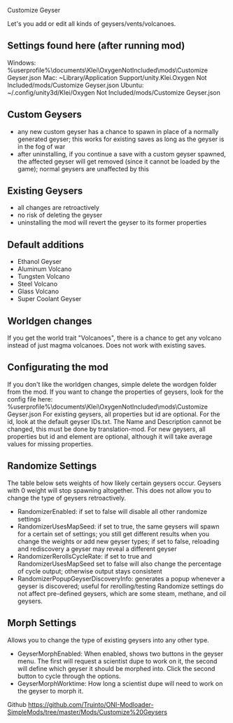 Customize Geyser

Let's you add or edit all kinds of geysers/vents/volcanoes.

Settings found here (after running mod)
----------
Windows: %userprofile%\documents\Klei\OxygenNotIncluded\mods\Customize Geyser.json
Mac: ~Library/Application Support/unity.Klei.Oxygen Not Included/mods/Customize Geyser.json
Ubuntu: ~/.config/unity3d/Klei/Oxygen Not Included/mods/Customize Geyser.json

Custom Geysers
----------
- any new custom geyser has a chance to spawn in place of a normally generated geyser; this works for existing saves as long as the geyser is in the fog of war
- after uninstalling, if you continue a save with a custom geyser spawned, the affected geyser will get removed (since it cannot be loaded by the game); normal geysers are unaffected by this

Existing Geysers
----------
- all changes are retroactively
- no risk of deleting the geyser
- uninstalling the mod will revert the geyser to its former properties

Default additions
----------
- Ethanol Geyser
- Aluminum Volcano
- Tungsten Volcano
- Steel Volcano
- Glass Volcano
- Super Coolant Geyser

Worldgen changes
----------
If you get the world trait "Volcanoes", there is a chance to get any volcano instead of just magma volcanoes. Does not work with existing saves.

Configurating the mod
----------
If you don't like the worldgen changes, simple delete the wordgen folder from the mod.
If you want to change the properties of geysers, look for the config file here:
%userprofile%\documents\Klei\OxygenNotIncluded\mods\Customize Geyser.json
For existing geysers, all properties but id are optional. For the id, look at the default geyser IDs.txt. The Name and Description cannot be changed, this must be done by translation-mod.
For new geysers, all properties but id and element are optional, although it will take average values for missing properties.

Randomize Settings
----------
The table below sets weights of how likely certain geysers occur. Geysers with 0 weight will stop spawning altogether. This does not allow you to change the type of geysers retroactively.
- RandomizerEnabled: if set to false will disable all other randomize settings
- RandomizerUsesMapSeed: if set to true, the same geysers will spawn for a certain set of settings; you still get different results when you change the weights or add new geyser types; if set to false, reloading and rediscovery a geyser may reveal a different geyser
- RandomizerRerollsCycleRate: if set to true and RandomizerUsesMapSeed set to false will also change the percentage of cycle output; otherwise output stays consistent
- RandomizerPopupGeyserDiscoveryInfo: generates a popup whenever a geyser is discovered; useful for rerolling/testing
Randomize settings do not affect pre-defined geysers, which are some steam, methane, and oil geysers.

Morph Settings
----------
Allows you to change the type of existing geysers into any other type.
- GeyserMorphEnabled: When enabled, shows two buttons in the geyser menu. The first will request a scientist dupe to work on it, the second will define which geyser it should be morphed into. Click the second button to cycle through the options.
- GeyserMorphWorktime: How long a scientist dupe will need to work on the geyser to morph it.

Github
https://github.com/Truinto/ONI-Modloader-SimpleMods/tree/master/Mods/Customize%20Geysers
